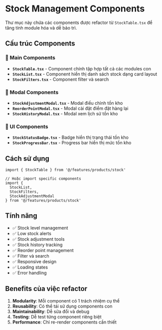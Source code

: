 # Stock Management Components

Thư mục này chứa các components được refactor từ `StockTable.tsx` để tăng tính module hóa và dễ bảo trì.

## Cấu trúc Components

### 📁 Main Components

- **`StockTable.tsx`** - Component chính tập hợp tất cả các modules con
- **`StockList.tsx`** - Component hiển thị danh sách stock dạng card layout
- **`StockFilters.tsx`** - Component filter và search

### 📁 Modal Components  

- **`StockAdjustmentModal.tsx`** - Modal điều chỉnh tồn kho
- **`ReorderPointModal.tsx`** - Modal cài đặt điểm đặt hàng lại
- **`StockHistoryModal.tsx`** - Modal xem lịch sử tồn kho

### 📁 UI Components

- **`StockStatusBadge.tsx`** - Badge hiển thị trạng thái tồn kho
- **`StockProgressBar.tsx`** - Progress bar hiển thị mức tồn kho

## Cách sử dụng

```tsx
import { StockTable } from '@/features/products/stock'

// Hoặc import specific components
import { 
  StockList, 
  StockFilters, 
  StockAdjustmentModal 
} from '@/features/products/stock'
```

## Tính năng

- ✅ Stock level management
- ✅ Low stock alerts
- ✅ Stock adjustment tools  
- ✅ Stock history tracking
- ✅ Reorder point management
- ✅ Filter và search
- ✅ Responsive design
- ✅ Loading states
- ✅ Error handling

## Benefits của việc refactor

1. **Modularity**: Mỗi component có 1 trách nhiệm cụ thể
2. **Reusability**: Có thể tái sử dụng components con
3. **Maintainability**: Dễ sửa đổi và debug
4. **Testing**: Dễ test từng component riêng biệt
5. **Performance**: Chỉ re-render components cần thiết
